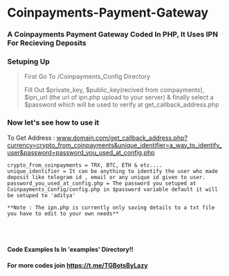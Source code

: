 # Coinpayments-Payment-Gateway
### A Coinpayments Payment Gateway Coded In PHP, It Uses IPN For Recieving Deposits

### Setuping Up
> First Go To /Coinpayments_Config Directory 
> 
> Fill Out $private_key, $public_key(recived from coinpayments), $ipn_url (the url of ipn.php upload to your server) & finally select a $password which will be used to verify at get_callback_address.php

### Now let's see how to use it
To Get Address : www.domain.com/get_callback_address.php?currency=crypto_from_coinpayments&unique_identifier=a_way_to_identify_user&password=password_you_used_at_config.php
<br>

```
crypto_from_coinpayments = TRX, BTC, ETH & etc....
unique_identifier = It can be anything to identify the user who made deposit like telegram id , email or any unique id given to user.
password_you_used_at_config.php = The password you setuped at Coinpayments_Config/config.php in $password variable default it will be setuped to 'aditya'

**Note : The ipn.php is currently only saving details to a txt file you have to edit to your own needs**

```
<br>


<br>

#### Code Examples Is In 'examples' Directory!!
#### **For more codes join https://t.me/TGBotsByLazy**
